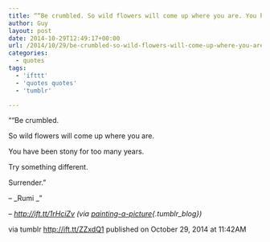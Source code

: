 ```yaml
---
title: ““Be crumbled. So wild flowers will come up where you are. You have been stony for too many…”
author: Guy
layout: post
date: 2014-10-29T12:49:17+00:00
url: /2014/10/29/be-crumbled-so-wild-flowers-will-come-up-where-you-are-you-have-been-stony-for-too-many/
categories:
  - quotes
tags:
  - 'ifttt'
  - 'quotes quotes'
  - 'tumblr'

---
```

““Be crumbled.
  
So wild flowers will come up where you are.
  
You have been stony for too many years.
  
Try something different. 
  
Surrender.”

&#8211; _Rumi _”

&#8211; _http://ift.tt/1rHciZv (via [painting-a-picture][1]{.tumblr_blog})_

via tumblr http://ift.tt/ZZxdQ1 published on October 29, 2014 at 11:42AM

 [1]: http://ift.tt/1p0NNLx